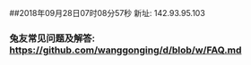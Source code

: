 ##2018年09月28日07时08分57秒 新址: 142.93.95.103
### 兔友常见问题及解答: https://github.com/wanggonging/d/blob/w/FAQ.md
